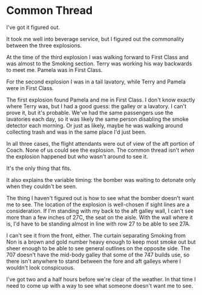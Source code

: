 # Common Thread

I've got it figured out.

It took me well into beverage service, but I figured out the commonality between the three explosions.

At the time of the third explosion I was walking forward to First Class and was almost to the Smoking section.
Terry was working his way backwards to meet me.
Pamela was in First Class.

For the second explosion I was in a tail lavatory, while Terry and Pamela were in First Class.

The first explosion found Pamela and me in First Class.
I don't know exactly where Terry was, but I had a good guess: the galley or a lavatory.
I can't prove it, but it's probable.
We've had the same passengers use the lavatories each day, so it was likely the same person disabling the smoke detector each morning.
Or just as likely, maybe he was walking around collecting trash and was in the same place I'd just been.

In all three cases, the flight attendants were out of view of the aft portion of Coach.
None of us could see the explosion.
The common thread isn't _when_ the explosion happened but _who_ wasn't around to see it.

It's the only thing that fits.

It also explains the variable timing: the bomber was waiting to detonate only when they couldn't be seen.

The thing I haven't figured out is how to see what the bomber doesn't want me to see.
The location of the explosion is well-chosen if sight lines are a consideration.
If I'm standing with my back to the aft galley wall, I can't see more than a few inches of 27C, the seat on the aisle.
With the wall where it is, I'd have to be standing almost in line with row 27 to be able to see 27A.

I can't see it from the front, either.
The curtain separating Smoking from Non is a brown and gold number heavy enough to keep most smoke out but sheer enough to be able to see general outlines on the opposite side.
The 707 doesn't have the mid-body galley that some of the 747 builds use, so there isn't anywhere to stand between the fore and aft galleys where I wouldn't look conspicuous.

I've got two and a half hours before we're clear of the weather.
In that time I need to come up with a way to see what someone doesn't want me to see.